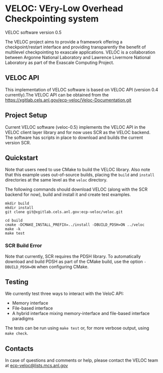 # VELOC: VEry-Low Overhead Checkpointing system

VELOC software version 0.5

The VELOC project aims to provide a framework offering a checkpoint/restart interface and providing transparently the benefit of multilevel checkpointing to exascale applications. VELOC is a collaboration between Argonne National Laboratory and Lawrence Livermore National Laboratory as part of the Exascale Computing Project.


## VELOC API

This implementation of VELOC software is based on VELOC API (version 0.4 currently).The VELOC API can be obtained from the https://xgitlab.cels.anl.gov/ecp-veloc/Veloc-Documentation.git

## Project Setup

Current VELOC software (veloc-0.5) implements the VELOC API in the VELOC client layer library and for now uses SCR as the VELOC backend. The software has scripts in place to download and builds the current version SCR.


## Quickstart

Note that users need to use CMake to build the VELOC library. Also note that this example uses out-of-source builds, placing the `build` and `install` directories at the same level as the `veloc` directory.

The following commands should download VELOC (along with the SCR backend for now), build and install it and create test examples.

```shell
mkdir build
mkdir install
git clone git@xgitlab.cels.anl.gov:ecp-veloc/veloc.git

cd build
cmake -DCMAKE_INSTALL_PREFIX=../install -DBUILD_PDSH=ON ../veloc
make -k
make test
```

### SCR Build Error
Note that currently, SCR requires the PDSH library.
To automatically download and build PDSH as part of the CMake build, use the option `-DBUILD_PDSH=ON` when configuring CMake.

## Testing

We currently test three ways to interact with the VeloC API:

- Memory interface
- File-based interface
- A hybrid interface mixing memory-interface and file-based interface paradigms

The tests can be run using `make test` or, for more verbose output, using `make check`.


## Contacts
In case of questions and comments or help, please contact the VELOC team at ecp-veloc@lists.mcs.anl.gov




